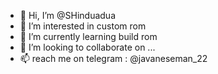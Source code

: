 - 👋 Hi, I’m @SHinduadua
- 👀 I’m interested in custom rom
- 🌱 I’m currently learning build rom
- 💞️ I’m looking to collaborate on ...
- 📫 reach me on telegram : @javaneseman_22

<!---
SHinduadua/SHinduadua is a ✨ special ✨ repository because its `README.md` (this file) appears on your GitHub profile.
You can click the Preview link to take a look at your changes.
--->
